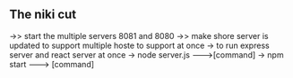
## The niki cut

  ->> start the multiple servers 8081 and 8080
  ->> make shore server is updated to support multiple hoste to support at once
      -> to run express server and react server at once
	  -> node server.js --->[command] 
	  -> npm start   ---> [command]

	  
